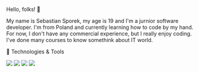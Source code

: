 Hello, folks! 👋

My name is Sebastian Sporek, my age is 19 and I'm a jurnior software developer. I'm from Poland and currently learning how to code by my hand.
For now, I don't have any commercial experience, but I really enjoy coding. I've done many courses to know somethink about IT world.

🔧 Technologies & Tools

![](https://img.shields.io/badge/Code-Python-informational?style=flat&logo=<LOGO_NAME>&logoColor=white&color=2bbc8a)
![](https://img.shields.io/badge/Code-C++-informational?style=flat&logo=<LOGO_NAME>&logoColor=white&color=2bbc8a)
![](https://img.shields.io/badge/Code-MySQL-informational?style=flat&logo=<LOGO_NAME>&logoColor=white&color=2bbc8a)
![](https://img.shields.io/badge/English-B2-informational?style=flat&logo=<LOGO_NAME>&logoColor=white&color=2bbc8a)
